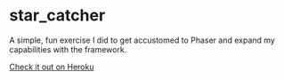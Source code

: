 # star_catcher

A simple, fun exercise I did to get accustomed to Phaser and expand my capabilities with the framework.

[Check it out on Heroku](https://star--catcher.herokuapp.com/)
